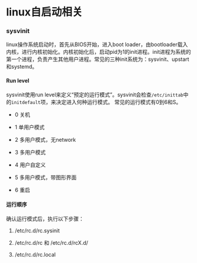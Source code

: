 # linux自启动相关

### sysvinit
linux操作系统启动时，首先从BIOS开始，进入boot loader，由bootloader载入内核，进行内核初始化。内核初始化后，启动pid为1的init进程。init进程为系统的第一个进程，负责产生其他用户进程。常见的三种init系统为：sysvinit、upstart和systemd。

#### Run level
sysvinit使用run level来定义“预定的运行模式”。sysvinit会检查`/etc/inittab`中的`initdefault`项，来决定进入何种运行模式。
常见的运行模式有0到6和S。
+ 0 关机

+ 1 单用户模式

+ 2 多用户模式，无network

+ 3 多用户模式

+ 4 用户自定义

+ 5 多用户模式，带图形界面

+ 6 重启

#### 运行顺序
确认运行模式后，执行以下步骤：
1. /etc/rc.d/rc.sysinit

2. /etc/rc.d/rc 和 /etc/rc.d/rcX.d/

3. /etc/rc.d/rc.local

